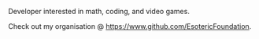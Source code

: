 Developer interested in math, coding, and video games.

Check out my organisation @ https://www.github.com/EsotericFoundation.
